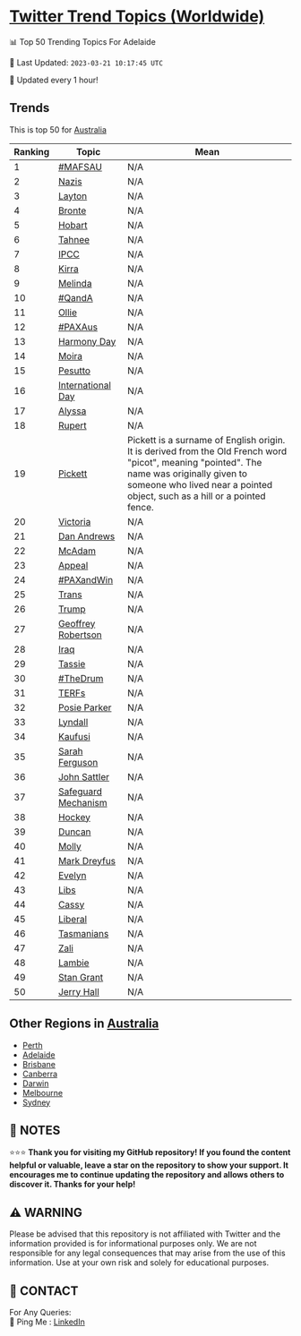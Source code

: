 [Twitter Trend Topics (Worldwide)](https://github.com/ErcinDedeoglu/Twitter-Trend-Topics)
==========


📊 Top 50 Trending Topics For Adelaide

📆 Last Updated: `2023-03-21 10:17:45 UTC`

🔧 Updated every 1 hour!


## Trends

This is top 50 for [Australia](</Australia>)

| Ranking | Topic | Mean |
| ------- | ------------ | ------------ |
| 1 | [#MAFSAU](http://twitter.com/search?q=%23MAFSAU) | N/A |
| 2 | [Nazis](http://twitter.com/search?q=Nazis) | N/A |
| 3 | [Layton](http://twitter.com/search?q=Layton) | N/A |
| 4 | [Bronte](http://twitter.com/search?q=Bronte) | N/A |
| 5 | [Hobart](http://twitter.com/search?q=Hobart) | N/A |
| 6 | [Tahnee](http://twitter.com/search?q=Tahnee) | N/A |
| 7 | [IPCC](http://twitter.com/search?q=IPCC) | N/A |
| 8 | [Kirra](http://twitter.com/search?q=Kirra) | N/A |
| 9 | [Melinda](http://twitter.com/search?q=Melinda) | N/A |
| 10 | [#QandA](http://twitter.com/search?q=%23QandA) | N/A |
| 11 | [Ollie](http://twitter.com/search?q=Ollie) | N/A |
| 12 | [#PAXAus](http://twitter.com/search?q=%23PAXAus) | N/A |
| 13 | [Harmony Day](http://twitter.com/search?q=Harmony+Day) | N/A |
| 14 | [Moira](http://twitter.com/search?q=Moira) | N/A |
| 15 | [Pesutto](http://twitter.com/search?q=Pesutto) | N/A |
| 16 | [International Day](http://twitter.com/search?q=International+Day) | N/A |
| 17 | [Alyssa](http://twitter.com/search?q=Alyssa) | N/A |
| 18 | [Rupert](http://twitter.com/search?q=Rupert) | N/A |
| 19 | [Pickett](http://twitter.com/search?q=Pickett) | Pickett is a surname of English origin. It is derived from the Old French word "picot", meaning "pointed". The name was originally given to someone who lived near a pointed object, such as a hill or a pointed fence. |
| 20 | [Victoria](http://twitter.com/search?q=Victoria) | N/A |
| 21 | [Dan Andrews](http://twitter.com/search?q=Dan+Andrews) | N/A |
| 22 | [McAdam](http://twitter.com/search?q=McAdam) | N/A |
| 23 | [Appeal](http://twitter.com/search?q=Appeal) | N/A |
| 24 | [#PAXandWin](http://twitter.com/search?q=%23PAXandWin) | N/A |
| 25 | [Trans](http://twitter.com/search?q=Trans) | N/A |
| 26 | [Trump](http://twitter.com/search?q=Trump) | N/A |
| 27 | [Geoffrey Robertson](http://twitter.com/search?q=Geoffrey+Robertson) | N/A |
| 28 | [Iraq](http://twitter.com/search?q=Iraq) | N/A |
| 29 | [Tassie](http://twitter.com/search?q=Tassie) | N/A |
| 30 | [#TheDrum](http://twitter.com/search?q=%23TheDrum) | N/A |
| 31 | [TERFs](http://twitter.com/search?q=TERFs) | N/A |
| 32 | [Posie Parker](http://twitter.com/search?q=Posie+Parker) | N/A |
| 33 | [Lyndall](http://twitter.com/search?q=Lyndall) | N/A |
| 34 | [Kaufusi](http://twitter.com/search?q=Kaufusi) | N/A |
| 35 | [Sarah Ferguson](http://twitter.com/search?q=Sarah+Ferguson) | N/A |
| 36 | [John Sattler](http://twitter.com/search?q=John+Sattler) | N/A |
| 37 | [Safeguard Mechanism](http://twitter.com/search?q=Safeguard+Mechanism) | N/A |
| 38 | [Hockey](http://twitter.com/search?q=Hockey) | N/A |
| 39 | [Duncan](http://twitter.com/search?q=Duncan) | N/A |
| 40 | [Molly](http://twitter.com/search?q=Molly) | N/A |
| 41 | [Mark Dreyfus](http://twitter.com/search?q=Mark+Dreyfus) | N/A |
| 42 | [Evelyn](http://twitter.com/search?q=Evelyn) | N/A |
| 43 | [Libs](http://twitter.com/search?q=Libs) | N/A |
| 44 | [Cassy](http://twitter.com/search?q=Cassy) | N/A |
| 45 | [Liberal](http://twitter.com/search?q=Liberal) | N/A |
| 46 | [Tasmanians](http://twitter.com/search?q=Tasmanians) | N/A |
| 47 | [Zali](http://twitter.com/search?q=Zali) | N/A |
| 48 | [Lambie](http://twitter.com/search?q=Lambie) | N/A |
| 49 | [Stan Grant](http://twitter.com/search?q=Stan+Grant) | N/A |
| 50 | [Jerry Hall](http://twitter.com/search?q=Jerry+Hall) | N/A |



## Other Regions in [Australia](</Australia>)

* [Perth](</Australia/Perth.md>)
* [Adelaide](</Australia/Adelaide.md>)
* [Brisbane](</Australia/Brisbane.md>)
* [Canberra](</Australia/Canberra.md>)
* [Darwin](</Australia/Darwin.md>)
* [Melbourne](</Australia/Melbourne.md>)
* [Sydney](</Australia/Sydney.md>)



## 📝 NOTES

⭐⭐⭐ **Thank you for visiting my GitHub repository! If you found the content helpful or valuable, leave a star on the repository to show your support. It encourages me to continue updating the repository and allows others to discover it. Thanks for your help!**


## ⚠️ WARNING

Please be advised that this repository is not affiliated with Twitter and the information provided is for informational purposes only. We are not responsible for any legal consequences that may arise from the use of this information. Use at your own risk and solely for educational purposes.


## 📨 CONTACT

 For Any Queries:  
            🏓 Ping Me : [LinkedIn](https://www.linkedin.com/in/ercindedeoglu/)
